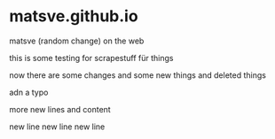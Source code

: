 # matsve.github.io
matsve (random change) on the web


this is some
testing for scrapestuff
für things

now there are some changes
and some new things
and deleted things

adn a typo

more new lines
and content

new line
new line
new line
